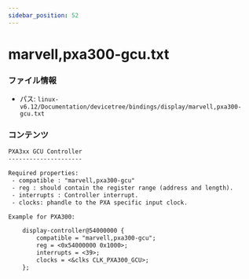 ```yaml
---
sidebar_position: 52
---
```

# marvell,pxa300-gcu.txt

### ファイル情報

- パス: `linux-v6.12/Documentation/devicetree/bindings/display/marvell,pxa300-gcu.txt`

### コンテンツ

```txt
PXA3xx GCU Controller
---------------------

Required properties:
 - compatible : "marvell,pxa300-gcu"
 - reg : should contain the register range (address and length).
 - interrupts : Controller interrupt.
 - clocks: phandle to the PXA specific input clock.

Example for PXA300:

	display-controller@54000000 {
		compatible = "marvell,pxa300-gcu";
		reg = <0x54000000 0x1000>;
		interrupts = <39>;
		clocks = <&clks CLK_PXA300_GCU>;
	};

```
